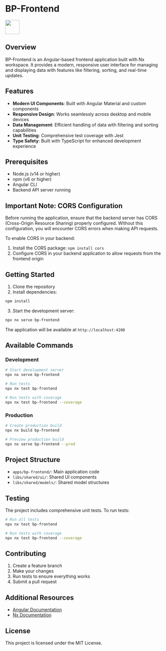 # BP-Frontend

<a alt="Nx logo" href="https://nx.dev" target="_blank" rel="noreferrer"><img src="https://raw.githubusercontent.com/nrwl/nx/master/images/nx-logo.png" width="45"></a>

## Overview

BP-Frontend is an Angular-based frontend application built with Nx workspace. It provides a modern, responsive user interface for managing and displaying data with features like filtering, sorting, and real-time updates.

## Features

- **Modern UI Components**: Built with Angular Material and custom components
- **Responsive Design**: Works seamlessly across desktop and mobile devices
- **Data Management**: Efficient handling of data with filtering and sorting capabilities
- **Unit Testing**: Comprehensive test coverage with Jest
- **Type Safety**: Built with TypeScript for enhanced development experience

## Prerequisites

- Node.js (v14 or higher)
- npm (v6 or higher)
- Angular CLI
- Backend API server running

## Important Note: CORS Configuration

Before running the application, ensure that the backend server has CORS (Cross-Origin Resource Sharing) properly configured. Without this configuration, you will encounter CORS errors when making API requests.

To enable CORS in your backend:
1. Install the CORS package: `npm install cors`
2. Configure CORS in your backend application to allow requests from the frontend origin

## Getting Started

1. Clone the repository
2. Install dependencies:
```sh
npm install
```

3. Start the development server:
```sh
npx nx serve bp-frontend
```

The application will be available at `http://localhost:4200`

## Available Commands

### Development
```sh
# Start development server
npx nx serve bp-frontend

# Run tests
npx nx test bp-frontend

# Run tests with coverage
npx nx test bp-frontend --coverage
```

### Production
```sh
# Create production build
npx nx build bp-frontend

# Preview production build
npx nx serve bp-frontend --prod
```

## Project Structure

- `apps/bp-frontend/`: Main application code
- `libs/shared/ui/`: Shared UI components
- `libs/shared/models/`: Shared model structures

## Testing

The project includes comprehensive unit tests. To run tests:

```sh
# Run all tests
npx nx test bp-frontend

# Run tests with coverage
npx nx test bp-frontend --coverage
```

## Contributing

1. Create a feature branch
2. Make your changes
3. Run tests to ensure everything works
4. Submit a pull request

## Additional Resources

- [Angular Documentation](https://angular.dev/overview)
- [Nx Documentation](https://nx.dev)

## License

This project is licensed under the MIT License.
